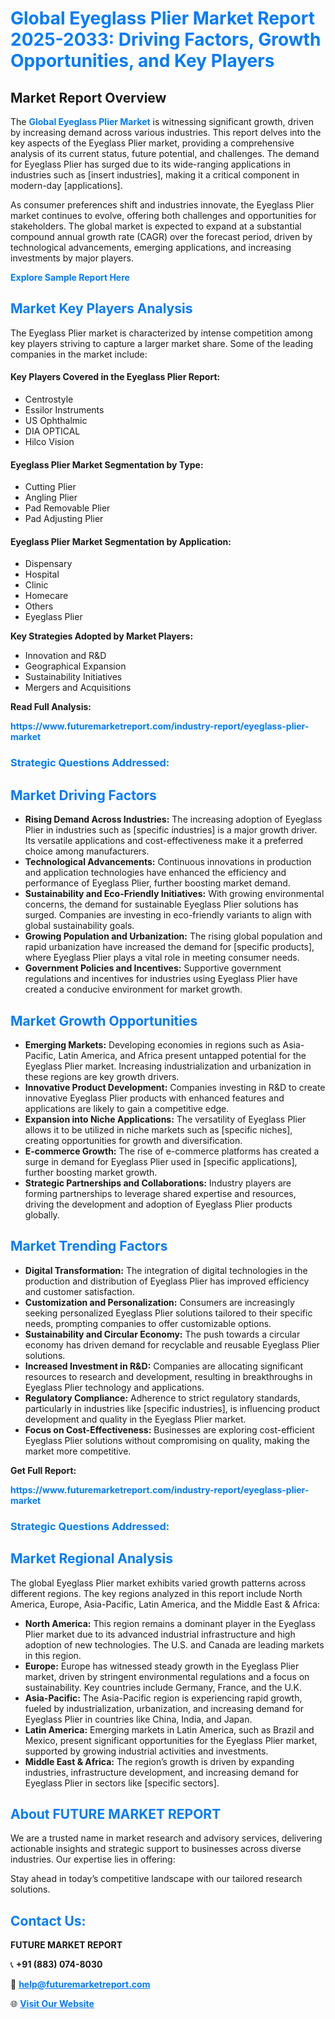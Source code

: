 <h1 style="color: #007BFF;">Global Eyeglass Plier Market Report 2025-2033: Driving Factors, Growth Opportunities, and Key Players</h1>

<section id="overview">
<h2>Market Report Overview</h2>
<p>The <a href="https://www.futuremarketreport.com/industry-report/eyeglass-plier-market" style="color: #007BFF; text-decoration: none;"><strong>Global Eyeglass Plier Market</strong></a> is witnessing significant growth, driven by increasing demand across various industries. This report delves into the key aspects of the Eyeglass Plier market, providing a comprehensive analysis of its current status, future potential, and challenges. The demand for Eyeglass Plier has surged due to its wide-ranging applications in industries such as [insert industries], making it a critical component in modern-day [applications].</p>
<p>As consumer preferences shift and industries innovate, the Eyeglass Plier market continues to evolve, offering both challenges and opportunities for stakeholders. The global market is expected to expand at a substantial compound annual growth rate (CAGR) over the forecast period, driven by technological advancements, emerging applications, and increasing investments by major players.</p>
</section>

<section id="overview">
<p><a href="https://www.futuremarketreport.com/request-sample/reportId=123569" style="color: #007BFF; text-decoration: none;"><strong>Explore Sample Report Here</strong></a></p>
</section>

<section id="key-players">
<h2 style="color: #007BFF;">Market Key Players Analysis</h2>
<p>The Eyeglass Plier market is characterized by intense competition among key players striving to capture a larger market share. Some of the leading companies in the market include:</p>
<h4>Key Players Covered in the Eyeglass Plier Report:</h4>
<ul><li>Centrostyle</li><li>Essilor Instruments</li><li>US Ophthalmic</li><li>DIA OPTICAL</li><li>Hilco Vision</li></ul>
<h4>Eyeglass Plier Market Segmentation by Type:</h4>
<ul><li>Cutting Plier</li><li>Angling Plier</li><li>Pad Removable Plier</li><li>Pad Adjusting Plier</li></ul>

<h4>Eyeglass Plier Market Segmentation by Application:</h4>
<ul><li>Dispensary</li><li>Hospital</li><li>Clinic</li><li>Homecare</li><li>Others</li><li>Eyeglass Plier</li></ul>
<p><strong>Key Strategies Adopted by Market Players:</strong></p>
<ul>
<li>Innovation and R&D</li>
<li>Geographical Expansion</li>
<li>Sustainability Initiatives</li>
<li>Mergers and Acquisitions</li>
</ul>
</section>

<section>
<p><strong>Read Full Analysis: </strong></p><a href="https://www.futuremarketreport.com/industry-report/eyeglass-plier-market" style="color: #007BFF; text-decoration: none;"><strong>https://www.futuremarketreport.com/industry-report/eyeglass-plier-market</strong></a>
<h3 style="color: #007BFF;">Strategic Questions Addressed:</h3>
</section>

<section id="driving-factors">
<h2 style="color: #007BFF;">Market Driving Factors</h2>
<ul>
<li><strong>Rising Demand Across Industries:</strong> The increasing adoption of Eyeglass Plier in industries such as [specific industries] is a major growth driver. Its versatile applications and cost-effectiveness make it a preferred choice among manufacturers.</li>
<li><strong>Technological Advancements:</strong> Continuous innovations in production and application technologies have enhanced the efficiency and performance of Eyeglass Plier, further boosting market demand.</li>
<li><strong>Sustainability and Eco-Friendly Initiatives:</strong> With growing environmental concerns, the demand for sustainable Eyeglass Plier solutions has surged. Companies are investing in eco-friendly variants to align with global sustainability goals.</li>
<li><strong>Growing Population and Urbanization:</strong> The rising global population and rapid urbanization have increased the demand for [specific products], where Eyeglass Plier plays a vital role in meeting consumer needs.</li>
<li><strong>Government Policies and Incentives:</strong> Supportive government regulations and incentives for industries using Eyeglass Plier have created a conducive environment for market growth.</li>
</ul>
</section>

<section id="growth-opportunities">
<h2 style="color: #007BFF;">Market Growth Opportunities</h2>
<ul>
<li><strong>Emerging Markets:</strong> Developing economies in regions such as Asia-Pacific, Latin America, and Africa present untapped potential for the Eyeglass Plier market. Increasing industrialization and urbanization in these regions are key growth drivers.</li>
<li><strong>Innovative Product Development:</strong> Companies investing in R&D to create innovative Eyeglass Plier products with enhanced features and applications are likely to gain a competitive edge.</li>
<li><strong>Expansion into Niche Applications:</strong> The versatility of Eyeglass Plier allows it to be utilized in niche markets such as [specific niches], creating opportunities for growth and diversification.</li>
<li><strong>E-commerce Growth:</strong> The rise of e-commerce platforms has created a surge in demand for Eyeglass Plier used in [specific applications], further boosting market growth.</li>
<li><strong>Strategic Partnerships and Collaborations:</strong> Industry players are forming partnerships to leverage shared expertise and resources, driving the development and adoption of Eyeglass Plier products globally.</li>
</ul>
</section>

<section id="trending-factors">
<h2 style="color: #007BFF;">Market Trending Factors</h2>
<ul>
<li><strong>Digital Transformation:</strong> The integration of digital technologies in the production and distribution of Eyeglass Plier has improved efficiency and customer satisfaction.</li>
<li><strong>Customization and Personalization:</strong> Consumers are increasingly seeking personalized Eyeglass Plier solutions tailored to their specific needs, prompting companies to offer customizable options.</li>
<li><strong>Sustainability and Circular Economy:</strong> The push towards a circular economy has driven demand for recyclable and reusable Eyeglass Plier solutions.</li>
<li><strong>Increased Investment in R&D:</strong> Companies are allocating significant resources to research and development, resulting in breakthroughs in Eyeglass Plier technology and applications.</li>
<li><strong>Regulatory Compliance:</strong> Adherence to strict regulatory standards, particularly in industries like [specific industries], is influencing product development and quality in the Eyeglass Plier market.</li>
<li><strong>Focus on Cost-Effectiveness:</strong> Businesses are exploring cost-efficient Eyeglass Plier solutions without compromising on quality, making the market more competitive.</li>
</ul>
</section>

<section>
<p><strong>Get Full Report: </strong></p><a href="https://www.futuremarketreport.com/industry-report/eyeglass-plier-market" style="color: #007BFF; text-decoration: none;"><strong>https://www.futuremarketreport.com/industry-report/eyeglass-plier-market</strong></a>
<h3 style="color: #007BFF;">Strategic Questions Addressed:</h3>
</section>


<section id="regional-analysis">
<h2 style="color: #007BFF;">Market Regional Analysis</h2>
<p>The global Eyeglass Plier market exhibits varied growth patterns across different regions. The key regions analyzed in this report include North America, Europe, Asia-Pacific, Latin America, and the Middle East & Africa:</p>
<ul>
<li><strong>North America:</strong> This region remains a dominant player in the Eyeglass Plier market due to its advanced industrial infrastructure and high adoption of new technologies. The U.S. and Canada are leading markets in this region.</li>
<li><strong>Europe:</strong> Europe has witnessed steady growth in the Eyeglass Plier market, driven by stringent environmental regulations and a focus on sustainability. Key countries include Germany, France, and the U.K.</li>
<li><strong>Asia-Pacific:</strong> The Asia-Pacific region is experiencing rapid growth, fueled by industrialization, urbanization, and increasing demand for Eyeglass Plier in countries like China, India, and Japan.</li>
<li><strong>Latin America:</strong> Emerging markets in Latin America, such as Brazil and Mexico, present significant opportunities for the Eyeglass Plier market, supported by growing industrial activities and investments.</li>
<li><strong>Middle East & Africa:</strong> The region’s growth is driven by expanding industries, infrastructure development, and increasing demand for Eyeglass Plier in sectors like [specific sectors].</li>
</ul>
</section>

<footer>
<h2 style="color: #007BFF;">About FUTURE MARKET REPORT</h2>
<p>We are a trusted name in market research and advisory services, delivering actionable insights and strategic support to businesses across diverse industries. Our expertise lies in offering:</p>

<p>Stay ahead in today’s competitive landscape with our tailored research solutions.</p>

<h2 style="color: #007BFF;">Contact Us:</h2>
<p><strong>FUTURE MARKET REPORT</strong></p>
<p>📞 <strong>+91 (883) 074-8030</strong></p>
<p>📧 <strong><a href="mailto:help@futuremarketreport.com" style="color: #007BFF;">help@futuremarketreport.com</a></strong></p>
<p>🌐 <strong><a href="https://www.futuremarketreport.com/" style="color: #007BFF;">Visit Our Website</a></strong></p>
</footer>